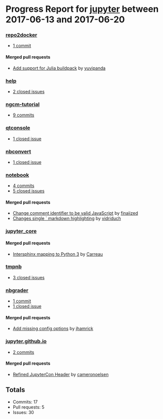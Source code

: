 # Progress Report for [jupyter](https://github.com/jupyter) between 2017-06-13 and 2017-06-20

### [repo2docker](https://github.com/jupyter/repo2docker)
-  [1 commit](https://github.com/jupyter/repo2docker/compare/master@%7B1497337200%7D...master@%7B1497942000%7D)

#### Merged pull requests
- [Add support for Julia buildpack](https://github.com/jupyter/repo2docker/pull/29) by [yuvipanda](https://github.com/yuvipanda)

### [help](https://github.com/jupyter/help)
-  [2 closed issues](https://github.com/jupyter/help/issues?utf8=%E2%9C%93&q=is%3Aissue%20closed%3A2017-06-13..2017-06-20)

### [ngcm-tutorial](https://github.com/jupyter/ngcm-tutorial)
-  [9 commits](https://github.com/jupyter/ngcm-tutorial/compare/master@%7B1497337200%7D...master@%7B1497942000%7D)

### [qtconsole](https://github.com/jupyter/qtconsole)
-  [1 closed issue](https://github.com/jupyter/qtconsole/issues?utf8=%E2%9C%93&q=is%3Aissue%20closed%3A2017-06-13..2017-06-20)

### [nbconvert](https://github.com/jupyter/nbconvert)
-  [1 closed issue](https://github.com/jupyter/nbconvert/issues?utf8=%E2%9C%93&q=is%3Aissue%20closed%3A2017-06-13..2017-06-20)

### [notebook](https://github.com/jupyter/notebook)
-  [4 commits](https://github.com/jupyter/notebook/compare/master@%7B1497337200%7D...master@%7B1497942000%7D)
-  [5 closed issues](https://github.com/jupyter/notebook/issues?utf8=%E2%9C%93&q=is%3Aissue%20closed%3A2017-06-13..2017-06-20)

#### Merged pull requests
- [Change comment identifier to be valid JavaScript](https://github.com/jupyter/notebook/pull/2572) by [finaiized](https://github.com/finaiized)
- [Changes single ` markdown highlighting](https://github.com/jupyter/notebook/pull/2571) by [vidriduch](https://github.com/vidriduch)

### [jupyter_core](https://github.com/jupyter/jupyter_core)

#### Merged pull requests
- [Intersphinx mapping to Python 3](https://github.com/jupyter/jupyter_core/pull/107) by [Carreau](https://github.com/Carreau)

### [tmpnb](https://github.com/jupyter/tmpnb)
-  [3 closed issues](https://github.com/jupyter/tmpnb/issues?utf8=%E2%9C%93&q=is%3Aissue%20closed%3A2017-06-13..2017-06-20)

### [nbgrader](https://github.com/jupyter/nbgrader)
-  [1 commit](https://github.com/jupyter/nbgrader/compare/master@%7B1497337200%7D...master@%7B1497942000%7D)
-  [1 closed issue](https://github.com/jupyter/nbgrader/issues?utf8=%E2%9C%93&q=is%3Aissue%20closed%3A2017-06-13..2017-06-20)

#### Merged pull requests
- [Add missing config options](https://github.com/jupyter/nbgrader/pull/774) by [jhamrick](https://github.com/jhamrick)

### [jupyter.github.io](https://github.com/jupyter/jupyter.github.io)
-  [2 commits](https://github.com/jupyter/jupyter.github.io/compare/master@%7B1497337200%7D...master@%7B1497942000%7D)

#### Merged pull requests
- [Refined JupyterCon Header](https://github.com/jupyter/jupyter.github.io/pull/210) by [cameronoelsen](https://github.com/cameronoelsen)

## Totals
- Commits: 17
- Pull requests: 5
- Issues: 30
